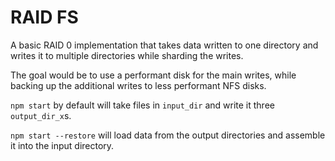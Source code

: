 # RAID FS

A basic RAID 0 implementation that takes data written to one directory and writes it to multiple directories while sharding the writes.

The goal would be to use a performant disk for the main writes, while backing up the additional writes to less performant NFS disks.

`npm start` by default will take files in `input_dir` and write it three `output_dir_x`s.

`npm start --restore` will load data from the output directories and assemble it into the input directory.
